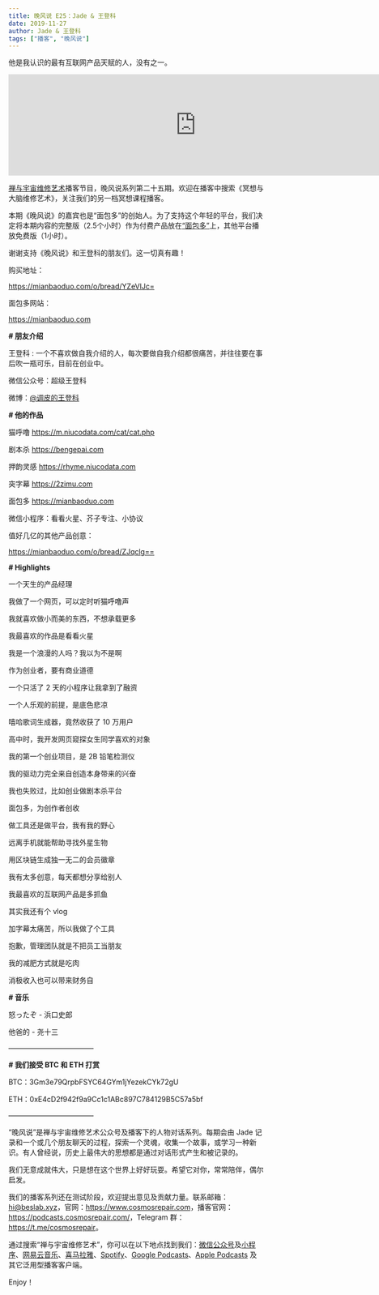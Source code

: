 ```yaml
---
title: 晚风说 E25：Jade & 王登科
date: 2019-11-27
author: Jade & 王登科
tags: ["播客", "晚风说"]
---
```


他是我认识的最有互联网产品天赋的人，没有之一。

<!--more-->

<iframe src="https://fireside.fm/player/v2/trfV16OE+ssuEPQFo?theme=light" width="740" height="200" frameborder="0" scrolling="no"></iframe>

[禅与宇宙维修艺术](https://www.cosmosrepair.com)播客节目，晚风说系列第二十五期。欢迎在播客中搜索《冥想与大脑维修艺术》，关注我们的另一档冥想课程播客。

本期《晚风说》的嘉宾也是“面包多”的创始人。为了支持这个年轻的平台，我们决定将本期内容的完整版（2.5个小时）作为付费产品放在[“面包多”](https://mianbaoduo.com/o/bread/YZeVlJc=)上，其他平台播放免费版（1小时）。

谢谢支持《晚风说》和王登科的朋友们。这一切真有趣！


购买地址：

<https://mianbaoduo.com/o/bread/YZeVlJc=>

面包多网站：

<https://mianbaoduo.com>


 **# 朋友介绍**

王登科 : 一个不喜欢做自我介绍的人，每次要做自我介绍都很痛苦，并往往要在事后吹一瓶可乐，目前在创业中。

微信公众号：超级王登科

微博：[@调皮的王登科](http://weibo.com/thedk)

**# 他的作品**

猫呼噜  <https://m.niucodata.com/cat/cat.php>

剧本杀  <https://bengepai.com>

押韵灵感  <https://rhyme.niucodata.com>

突字幕  <https://2zimu.com>

面包多  <https://mianbaoduo.com>

微信小程序：看看火星、芥子专注、小协议

值好几亿的其他产品创意：

<https://mianbaoduo.com/o/bread/ZJqclg==>

**# Highlights**

一个天生的产品经理

我做了一个网页，可以定时听猫呼噜声

我就喜欢做小而美的东西，不想承载更多

我最喜欢的作品是看看火星

我是一个浪漫的人吗？我以为不是啊

作为创业者，要有商业道德

一个只活了 2 天的小程序让我拿到了融资

一个人乐观的前提，是底色悲凉

嘻哈歌词生成器，竟然收获了 10 万用户

高中时，我开发网页窥探女生同学喜欢的对象

我的第一个创业项目，是 2B 铅笔检测仪

我的驱动力完全来自创造本身带来的兴奋

我也失败过，比如创业做剧本杀平台

面包多，为创作者创收

做工具还是做平台，我有我的野心

远离手机就能帮助寻找外星生物

用区块链生成独一无二的会员徽章

我有太多创意，每天都想分享给别人

我最喜欢的互联网产品是多抓鱼

其实我还有个 vlog

加字幕太痛苦，所以我做了个工具

抱歉，管理团队就是不把员工当朋友

我的减肥方式就是吃肉

消极收入也可以带来财务自

**# 音乐** 

怒ったぞ - 浜口史郎

他爸的 - 尧十三

————————————

**# 我们接受 BTC 和 ETH 打赏**

BTC：3Gm3e79QrpbFSYC64GYm1jYezekCYk72gU

ETH：0xE4cD2f942f9a9Cc1c1ABc897C784129B5C57a5bf

————————————

“晚风说”是禅与宇宙维修艺术公众号及播客下的人物对话系列。每期会由 Jade 记录和一个或几个朋友聊天的过程，探索一个灵魂，收集一个故事，或学习一种新识。有人曾经说，历史上最伟大的思想都是通过对话形式产生和被记录的。

我们无意成就伟大，只是想在这个世界上好好玩耍。希望它对你，常常陪伴，偶尔启发。

我们的播客系列还在测试阶段，欢迎提出意见及贡献力量。联系邮箱：<hi@beslab.xyz>，官网：<https://www.cosmosrepair.com>，播客官网：<https://podcasts.cosmosrepair.com/>，Telegram 群：<https://t.me/cosmosrepair>。

通过搜索“禅与宇宙维修艺术”，你可以在以下地点找到我们：[微信公众号](https://cosmosrepair-1257028016.cos.ap-beijing.myqcloud.com/2019-08-04-qrcode_for_gh_9a7e409c3696_430.jpg)及[小程序](https://cosmosrepair-1257028016.cos.ap-beijing.myqcloud.com/2019-08-04-gh_ec0187a9be05_430.jpg)、[网易云音乐](https://music.163.com/#/djradio?id=793651380)、[喜马拉雅](https://www.ximalaya.com/zhubo/182662946/)、[Spotify](https://open.spotify.com/show/5SfJxMPMoqbGc2zG8ouiuD?si=QcavW9VXQiKTkTuBuWU8nA)、[Google Podcasts](https://podcasts.google.com/?feed=aHR0cHM6Ly9wb2RjYXN0cy5jb3Ntb3NyZXBhaXIuY29tL3Jzcw%3D%3D)、[Apple Podcasts](https://podcasts.apple.com/podcast/id1475254987) 及其它泛用型播客客户端。

Enjoy！